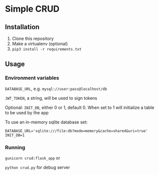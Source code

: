 # Simple CRUD

## Installation

1. Clone this repository
2. Make a virtualenv (optional)
3. `pip3 install -r requirements.txt`

## Usage

### Environment variables

`DATABASE_URL`, e.g. `mysql://user:pass@localhost/db`

`JWT_TOKEN`, a string, will be used to sign tokens

Optional: `INIT_DB`, either 0 or 1, default 0. When set to 1 will initialize a table to be used by the app

To use an in-memory sqlite database set:

```
DATABASE_URL='sqlite:///file:db?mode=memory&cache=shared&uri=true'
INIT_DB=1
```

### Running

`gunicorn crud:flask_app` or

`python crud.py` for debug server
